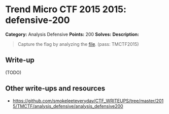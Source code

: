 # Trend Micro CTF 2015 2015: defensive-200

**Category:** Analysis Defensive
**Points:** 200
**Solves:**
**Description:**

> Capture the flag by analyzing the [file](AnalyzeThis.zip). (pass: TMCTF2015)


## Write-up

(TODO)

## Other write-ups and resources

* <https://github.com/smokeleeteveryday/CTF_WRITEUPS/tree/master/2015/TMCTF/analysis_defensive/analysis_defensive200>
